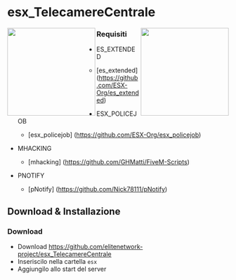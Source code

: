# esx_TelecamereCentrale

<img src="https://cdn.discordapp.com/attachments/706317867800330310/773239608237752370/logo_EliteRoleplay.png" width="200px" height="200px" align="left">
<img src="https://i.imgur.com/yczT0Eb.png" width="200px" height="200px" align="right">







### Requisiti
* ES_EXTENDED
  * [es_extended] (https://github.com/ESX-Org/es_extended)

* ESX_POLICEJOB
  * [esx_policejob] (https://github.com/ESX-Org/esx_policejob)
  
* MHACKING
  * [mhacking] (https://github.com/GHMatti/FiveM-Scripts)
  
* PNOTIFY
  * [pNotify] (https://github.com/Nick78111/pNotify)

## Download & Installazione

### Download
- Download https://github.com/elitenetwork-project/esx_TelecamereCentrale
- Inseriscilo nella cartella `esx`
- Aggiungilo allo start del server
